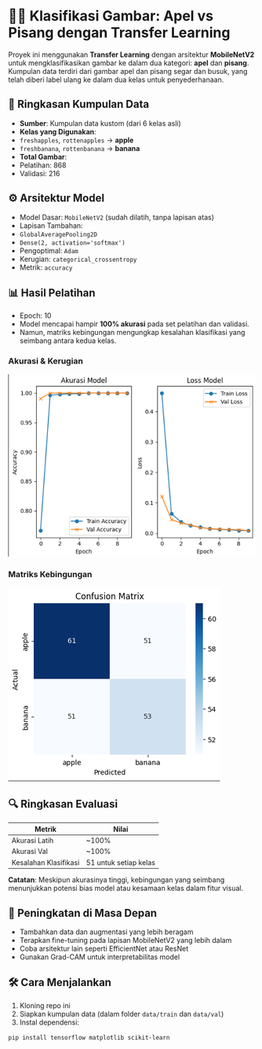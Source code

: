 # 🍎🍌 Klasifikasi Gambar: Apel vs Pisang dengan Transfer Learning

Proyek ini menggunakan **Transfer Learning** dengan arsitektur **MobileNetV2** untuk mengklasifikasikan gambar ke dalam dua kategori: **apel** dan **pisang**. Kumpulan data terdiri dari gambar apel dan pisang segar dan busuk, yang telah diberi label ulang ke dalam dua kelas untuk penyederhanaan.

## 📁 Ringkasan Kumpulan Data

- **Sumber**: Kumpulan data kustom (dari 6 kelas asli)
- **Kelas yang Digunakan**:
- `freshapples`, `rottenapples` → **apple**
- `freshbanana`, `rottenbanana` → **banana**
- **Total Gambar**:
- Pelatihan: 868
- Validasi: 216

## ⚙️ Arsitektur Model

- Model Dasar: `MobileNetV2` (sudah dilatih, tanpa lapisan atas)
- Lapisan Tambahan:
- `GlobalAveragePooling2D`
- `Dense(2, activation='softmax')`
- Pengoptimal: `Adam`
- Kerugian: `categorical_crossentropy`
- Metrik: `accuracy`

## 📊 Hasil Pelatihan

- Epoch: 10
- Model mencapai hampir **100% akurasi** pada set pelatihan dan validasi.
- Namun, matriks kebingungan mengungkap kesalahan klasifikasi yang seimbang antara kedua kelas.

### Akurasi & Kerugian

![Akurasi dan Kerugian](akurasiloss.png)

### Matriks Kebingungan

![Matriks Kebingungan](confmatrix.png)

## 🔍 Ringkasan Evaluasi

| Metrik | Nilai |
|----------------|---------------|
| Akurasi Latih | ~100% |
| Akurasi Val | ~100% |
| Kesalahan Klasifikasi | 51 untuk setiap kelas |

**Catatan**: Meskipun akurasinya tinggi, kebingungan yang seimbang menunjukkan potensi bias model atau kesamaan kelas dalam fitur visual.

## 🧠 Peningkatan di Masa Depan

- Tambahkan data dan augmentasi yang lebih beragam
- Terapkan fine-tuning pada lapisan MobileNetV2 yang lebih dalam
- Coba arsitektur lain seperti EfficientNet atau ResNet
- Gunakan Grad-CAM untuk interpretabilitas model

## 🛠 Cara Menjalankan

1. Kloning repo ini
2. Siapkan kumpulan data (dalam folder `data/train` dan `data/val`)
3. Instal dependensi:
```bash
pip install tensorflow matplotlib scikit-learn
